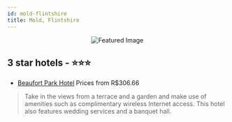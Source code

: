 ```yaml
---
id: mold-flintshire
title: Mold, Flintshire
---
```


<center><img src="https://i.travelapi.com/hotels/1000000/920000/912400/912336/8769cf39_z.jpg" alt="Featured Image" /></center>


##  3 star hotels - ⭐️⭐️⭐️

-    [Beaufort Park Hotel](https://us.hurb.com/hotels/mold/beaufort-park-hotel-JNP-JP070413?cmp=18055) Prices from R$306.66
   > Take in the views from a terrace and a garden and make use of amenities such as complimentary wireless Internet access. This hotel also features wedding services and a banquet hall.
